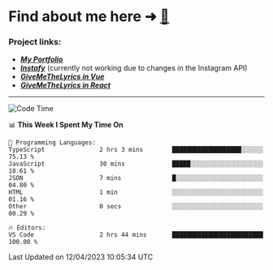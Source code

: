 # Find about me here ➜ [🧑](https://pauabella.dev)

### Project links:
- ***[My Portfolio](https://pauabella.dev)***
- ***[Instafy](https://instafy.me)*** (currently not working due to changes in the Instagram API)
- ***[GiveMeTheLyrics in Vue](https://lyrics.pauabella.dev)***
- ***[GiveMeTheLyrics in React](https://pauabella.dev/GiveMeTheLyrics)***

---
<!--START_SECTION:waka-->
![Code Time](http://img.shields.io/badge/Code%20Time-2%2C064%20hrs%2022%20mins-blue)

📊 **This Week I Spent My Time On** 

```text
💬 Programming Languages: 
TypeScript               2 hrs 3 mins        ███████████████████░░░░░░   75.13 % 
JavaScript               30 mins             █████░░░░░░░░░░░░░░░░░░░░   18.61 % 
JSON                     7 mins              █░░░░░░░░░░░░░░░░░░░░░░░░   04.80 % 
HTML                     1 min               ░░░░░░░░░░░░░░░░░░░░░░░░░   01.16 % 
Other                    0 secs              ░░░░░░░░░░░░░░░░░░░░░░░░░   00.29 % 

🔥 Editors: 
VS Code                  2 hrs 44 mins       █████████████████████████   100.00 % 
```


 Last Updated on 12/04/2023 10:05:34 UTC
<!--END_SECTION:waka-->
